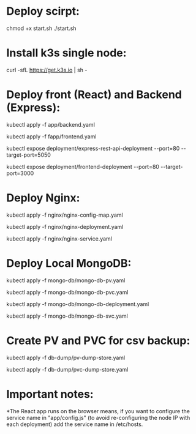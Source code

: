 # Deploy scirpt:
  chmod +x start.sh 
  ./start.sh

# Install k3s single node:

curl -sfL https://get.k3s.io | sh -


# Deploy front (React) and Backend (Express):

kubectl apply -f app/backend.yaml

kubectl apply -f fapp/frontend.yaml

kubectl expose deployment/express-rest-api-deployment --port=80 --target-port=5050

kubectl expose deployment/frontend-deployment --port=80 --target-port=3000

# Deploy Nginx:

kubectl apply -f nginx/nginx-config-map.yaml

kubectl apply -f nginx/nginx-deployment.yaml

kubectl apply -f nginx/nginx-service.yaml

# Deploy Local MongoDB:

kubectl apply -f mongo-db/mongo-db-pv.yaml

kubectl apply -f mongo-db/mongo-db-pvc.yaml

kubectl apply -f mongo-db/mongo-db-deployment.yaml

kubectl apply -f mongo-db/mongo-db-svc.yaml

# Create PV and PVC for csv backup:

kubectl apply -f db-dump/pv-dump-store.yaml

kubectl apply -f db-dump/pvc-dump-store.yaml


# Important notes:

*The React app runs on the browser means, if you want to configure the service name in "app/config.js" (to avoid re-configuring the node IP with each deployment) add the service name in /etc/hosts.


